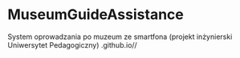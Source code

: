 # MuseumGuideAssistance
 System oprowadzania po muzeum ze smartfona (projekt inżynierski Uniwersytet Pedagogiczny)
<user>.github.io/<project>/
